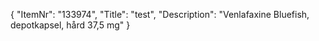 {
  "ItemNr": "133974",
  "Title": "test",
  "Description": "Venlafaxine Bluefish, depotkapsel, hård 37,5 mg"
}